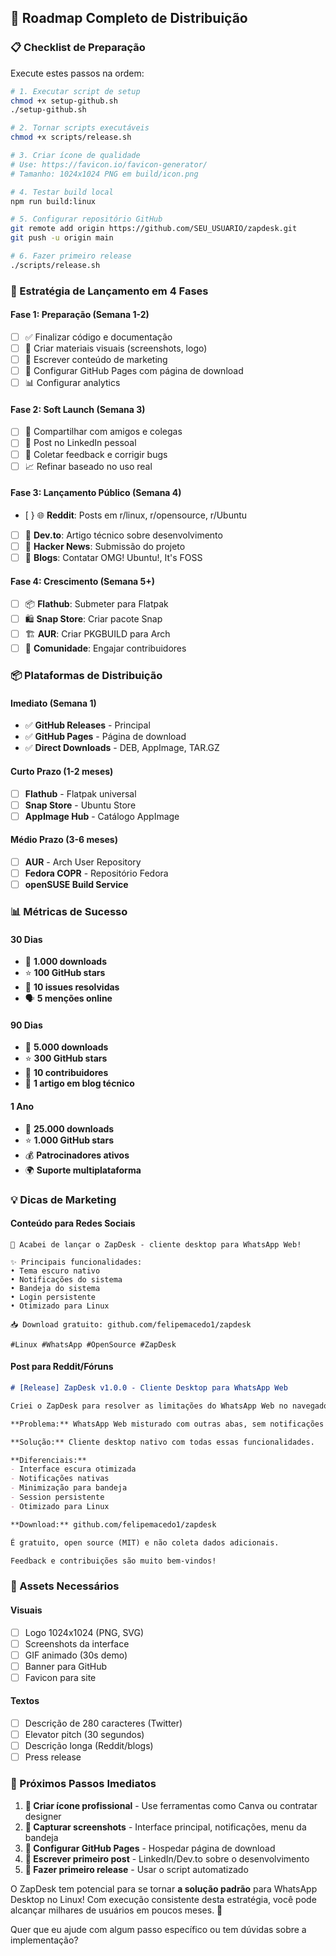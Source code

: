 
## 🎯 **Roadmap Completo de Distribuição**

### **📋 Checklist de Preparação**

Execute estes passos na ordem:

```bash
# 1. Executar script de setup
chmod +x setup-github.sh
./setup-github.sh

# 2. Tornar scripts executáveis
chmod +x scripts/release.sh

# 3. Criar ícone de qualidade
# Use: https://favicon.io/favicon-generator/
# Tamanho: 1024x1024 PNG em build/icon.png

# 4. Testar build local
npm run build:linux

# 5. Configurar repositório GitHub
git remote add origin https://github.com/SEU_USUARIO/zapdesk.git
git push -u origin main

# 6. Fazer primeiro release
./scripts/release.sh
```

### **🚀 Estratégia de Lançamento em 4 Fases**

#### **Fase 1: Preparação (Semana 1-2)**
- [ ] ✅ Finalizar código e documentação
- [ ] 🎨 Criar materiais visuais (screenshots, logo)
- [ ] 📝 Escrever conteúdo de marketing
- [ ] 🔧 Configurar GitHub Pages com página de download
- [ ] 📊 Configurar analytics

#### **Fase 2: Soft Launch (Semana 3)**
- [ ] 👥 Compartilhar com amigos e colegas
- [ ] 💼 Post no LinkedIn pessoal
- [ ] 🐛 Coletar feedback e corrigir bugs
- [ ] 📈 Refinar baseado no uso real

#### **Fase 3: Lançamento Público (Semana 4)**
- [ } 🌐 **Reddit**: Posts em r/linux, r/opensource, r/Ubuntu
- [ ] 📝 **Dev.to**: Artigo técnico sobre desenvolvimento
- [ ] 🔶 **Hacker News**: Submissão do projeto
- [ ] 📧 **Blogs**: Contatar OMG! Ubuntu!, It's FOSS

#### **Fase 4: Crescimento (Semana 5+)**
- [ ] 📦 **Flathub**: Submeter para Flatpak
- [ ] 🛍️ **Snap Store**: Criar pacote Snap
- [ ] 🏗️ **AUR**: Criar PKGBUILD para Arch
- [ ] 🤝 **Comunidade**: Engajar contribuidores

### **📦 Plataformas de Distribuição**

#### **Imediato (Semana 1)**
- ✅ **GitHub Releases** - Principal
- ✅ **GitHub Pages** - Página de download
- ✅ **Direct Downloads** - DEB, AppImage, TAR.GZ

#### **Curto Prazo (1-2 meses)**
- [ ] **Flathub** - Flatpak universal
- [ ] **Snap Store** - Ubuntu Store
- [ ] **AppImage Hub** - Catálogo AppImage

#### **Médio Prazo (3-6 meses)**
- [ ] **AUR** - Arch User Repository
- [ ] **Fedora COPR** - Repositório Fedora
- [ ] **openSUSE Build Service**

### **📊 Métricas de Sucesso**

#### **30 Dias**
- 🎯 **1.000 downloads**
- ⭐ **100 GitHub stars**
- 🐛 **10 issues resolvidas**
- 🗣️ **5 menções online**

#### **90 Dias**
- 🎯 **5.000 downloads**
- ⭐ **300 GitHub stars**
- 👥 **10 contribuidores**
- 📝 **1 artigo em blog técnico**

#### **1 Ano**
- 🎯 **25.000 downloads**
- ⭐ **1.000 GitHub stars**
- 💰 **Patrocinadores ativos**
- 🌍 **Suporte multiplataforma**

### **💡 Dicas de Marketing**

#### **Conteúdo para Redes Sociais**
```
🚀 Acabei de lançar o ZapDesk - cliente desktop para WhatsApp Web!

✨ Principais funcionalidades:
• Tema escuro nativo
• Notificações do sistema  
• Bandeja do sistema
• Login persistente
• Otimizado para Linux

📥 Download gratuito: github.com/felipemacedo1/zapdesk

#Linux #WhatsApp #OpenSource #ZapDesk
```

#### **Post para Reddit/Fóruns**
```markdown
# [Release] ZapDesk v1.0.0 - Cliente Desktop para WhatsApp Web

Criei o ZapDesk para resolver as limitações do WhatsApp Web no navegador.

**Problema:** WhatsApp Web misturado com outras abas, sem notificações nativas, sem suporte à bandeja.

**Solução:** Cliente desktop nativo com todas essas funcionalidades.

**Diferenciais:**
- Interface escura otimizada
- Notificações nativas
- Minimização para bandeja
- Session persistente
- Otimizado para Linux

**Download:** github.com/felipemacedo1/zapdesk

É gratuito, open source (MIT) e não coleta dados adicionais.

Feedback e contribuições são muito bem-vindos!
```

### **🎨 Assets Necessários**

#### **Visuais**
- [ ] Logo 1024x1024 (PNG, SVG)
- [ ] Screenshots da interface
- [ ] GIF animado (30s demo)
- [ ] Banner para GitHub
- [ ] Favicon para site

#### **Textos**
- [ ] Descrição de 280 caracteres (Twitter)
- [ ] Elevator pitch (30 segundos)
- [ ] Descrição longa (Reddit/blogs)
- [ ] Press release

### **🤝 Próximos Passos Imediatos**

1. **🎨 Criar ícone profissional** - Use ferramentas como Canva ou contratar designer
2. **📸 Capturar screenshots** - Interface principal, notificações, menu da bandeja
3. **🔧 Configurar GitHub Pages** - Hospedar página de download
4. **📝 Escrever primeiro post** - LinkedIn/Dev.to sobre o desenvolvimento
5. **🚀 Fazer primeiro release** - Usar o script automatizado

O ZapDesk tem potencial para se tornar **a solução padrão** para WhatsApp Desktop no Linux! Com execução consistente desta estratégia, você pode alcançar milhares de usuários em poucos meses. 🎉

Quer que eu ajude com algum passo específico ou tem dúvidas sobre a implementação?